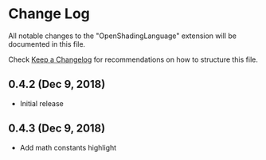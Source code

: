 # Change Log
All notable changes to the "OpenShadingLanguage" extension will be documented in this file.

Check [Keep a Changelog](http://keepachangelog.com/) for recommendations on how to structure this file.

## 0.4.2 (Dec 9, 2018)
* Initial release

## 0.4.3 (Dec 9, 2018)
* Add math constants highlight